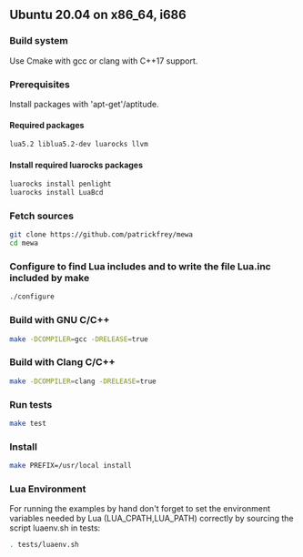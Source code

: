 ## Ubuntu 20.04 on x86_64, i686

### Build system
Use Cmake with gcc or clang with C++17 support.

### Prerequisites
Install packages with 'apt-get'/aptitude.

#### Required packages
```Bash
lua5.2 liblua5.2-dev luarocks llvm
```

#### Install required luarocks packages
```Bash
luarocks install penlight 
luarocks install LuaBcd
```

### Fetch sources
```Bash
git clone https://github.com/patrickfrey/mewa
cd mewa
```

### Configure to find Lua includes and to write the file Lua.inc included by make
```Bash
./configure
```

### Build with GNU C/C++
```Bash
make -DCOMPILER=gcc -DRELEASE=true
```

### Build with Clang C/C++
```Bash
make -DCOMPILER=clang -DRELEASE=true
```

### Run tests
```Bash
make test
```

### Install
```Bash
make PREFIX=/usr/local install
```

### Lua Environment
For running the examples by hand don't forget to set the environment variables needed by Lua (LUA_CPATH,LUA_PATH) correctly by sourcing the script luaenv.sh in tests:
```Bash
. tests/luaenv.sh
```

